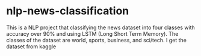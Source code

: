 # nlp-news-classification
This is a NLP project that classifying the news dataset into four classes with accuracy over 90% and using LSTM (Long Short Term Memory). The classes of the dataset are world, sports,  business, and sci/tech. I get the dataset from kaggle
